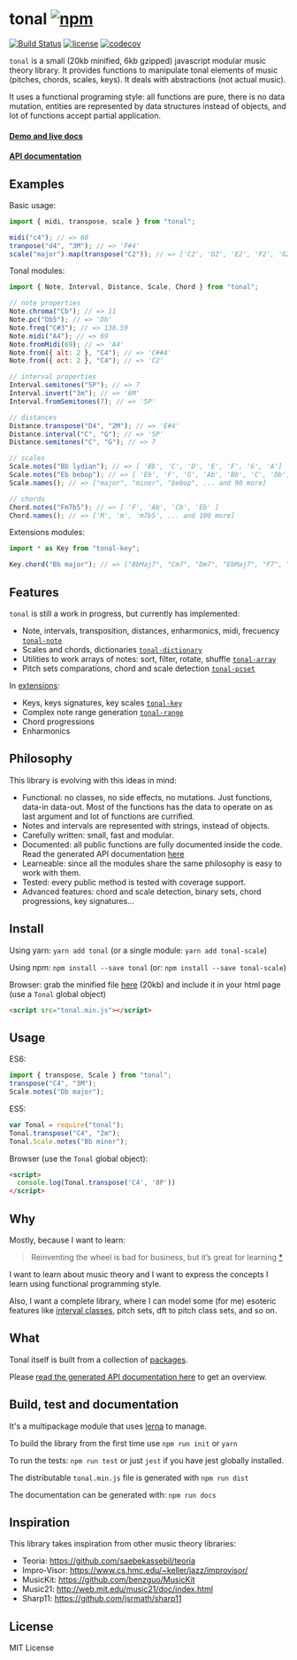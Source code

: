 # tonal [![npm](https://img.shields.io/npm/v/tonal.svg?style=flat-square)](https://www.npmjs.com/package/tonal)

[![Build Status](https://travis-ci.org/danigb/tonal.svg?branch=master&style=flat-square)](https://travis-ci.org/danigb/tonal) [![license](https://img.shields.io/npm/l/tonal.svg)](https://www.npmjs.com/package/tonal)
[![codecov](https://codecov.io/gh/danigb/tonal/branch/master/graph/badge.svg)](https://codecov.io/gh/danigb/tonal)

`tonal` is a small (20kb minified, 6kb gzipped) javascript modular music theory library. It provides functions to manipulate tonal elements of music (pitches, chords, scales, keys). It deals with abstractions (not actual music).

It uses a functional programing style: all functions are pure, there is no data mutation, entities are represented by data structures instead of objects, and lot of functions accept partial application.

#### [Demo and live docs](https://danigb.github.io/tonal-app/)

#### [API documentation](http://danigb.github.io/tonal/api/)

## Examples

Basic usage:

```js
import { midi, transpose, scale } from "tonal";

midi("c4"); // => 60
tranpose("d4", "3M"); // => 'F#4'
scale("major").map(transpose("C2")); // => ['C2', 'D2', 'E2', 'F2', 'G2', 'A2', 'B2']
```

Tonal modules:

```js
import { Note, Interval, Distance, Scale, Chord } from "tonal";

// note properties
Note.chroma("Cb"); // => 11
Note.pc("Db5"); // => 'Db'
Note.freq("C#3"); // => 138.59
Note.midi("A4"); // => 69
Note.fromMidi(69); // => 'A4'
Note.from({ alt: 2 }, "C4"); // => 'C##4'
Note.from({ oct: 2 }, "C4"); // => 'C2'

// interval properties
Interval.semitones("5P"); // => 7
Interval.invert("3m"); // => '6M'
Interval.fromSemitones(7); // => '5P'

// distances
Distance.transpose("D4", "2M"); // => 'E#4'
Distance.interval("C", "G"); // => '5P'
Distance.semitones("C", "G"); // => 7

// scales
Scale.notes("Bb lydian"); // => [ 'Bb', 'C', 'D', 'E', 'F', 'G', 'A']
Scale.notes("Eb bebop"); // => [ 'Eb', 'F', 'G', 'Ab', 'Bb', 'C', 'Db', 'D' ]
Scale.names(); // => ["major", "minor", "bebop", ... and 90 more]

// chords
Chord.notes("Fm7b5"); // => [ 'F', 'Ab', 'Cb', 'Eb' ]
Chord.names(); // => ['M', 'm', 'm7b5', ... and 100 more]
```

Extensions modules:

```js
import * as Key from "tonal-key";

Key.chord("Bb major"); // => ["BbMaj7", "Cm7", "Dm7", "EbMaj7", "F7", "Gm7", "Am7b5W]
```

## Features

`tonal` is still a work in progress, but currently has implemented:

* Note, intervals, transposition, distances, enharmonics, midi, frecuency [`tonal-note`](file:///Users/Dani/Code/Js16/tonal/docs/api/module-Note.html)
* Scales and chords, dictionaries [`tonal-dictionary`](file:///Users/Dani/Code/Js16/tonal/docs/api/module-Dictionary.html)
* Utilities to work arrays of notes: sort, filter, rotate, shuffle [`tonal-array`](file:///Users/Dani/Code/Js16/tonal/docs/api/module-Array.html)
* Pitch sets comparations, chord and scale detection [`tonal-pcset`](file:///Users/Dani/Code/Js16/tonal/docs/api/module-PcSet.html)

In [extensions](https://github.com/danigb/tonal/tree/master/extensions):

* Keys, keys signatures, key scales [`tonal-key`](file:///Users/Dani/Code/Js16/tonal/docs/api/module-Key.html)
* Complex note range generation [`tonal-range`](file:///Users/Dani/Code/Js16/tonal/docs/api/module-Range.html)
* Chord progressions
* Enharmonics

## Philosophy

This library is evolving with this ideas in mind:

* Functional: no classes, no side effects, no mutations. Just functions, data-in data-out. Most of the functions has the data to operate on as last argument and lot of functions are currified.
* Notes and intervals are represented with strings, instead of objects.
* Carefully written: small, fast and modular.
* Documented: all public functions are fully documented inside the code. Read the generated API documentation [here](http://danigb.github.io/tonal/api/)
* Learneable: since all the modules share the same philosophy is easy to work with them.
* Tested: every public method is tested with coverage support.
* Advanced features: chord and scale detection, binary sets, chord progressions, key signatures...

## Install

Using yarn: `yarn add tonal` (or a single module: `yarn add tonal-scale`)

Using npm: `npm install --save tonal` (or: `npm install --save tonal-scale`)

Browser: grab the minified file [here](https://github.com/danigb/tonal/blob/master/dist/tonal.min.js) (20kb) and include it in your html page (use a `Tonal` global object)

```html
<script src="tonal.min.js"></script>
```

## Usage

ES6:

```js
import { transpose, Scale } from "tonal";
transpose("C4", "3M");
Scale.notes("Db major");
```

ES5:

```js
var Tonal = require("tonal");
Tonal.transpose("C4", "2m");
Tonal.Scale.notes("Bb minor");
```

Browser (use the `Tonal` global object):

```html
<script>
  console.log(Tonal.transpose('C4', '8P'))
</script>
```

## Why

Mostly, because I want to learn:

> Reinventing the wheel is bad for business, but it’s great for learning
> [\*](http://philipwalton.com/articles/how-to-become-a-great-front-end-engineer)

I want to learn about music theory and I want to express the concepts I learn using functional programming style.

Also, I want a complete library, where I can model some (for me) esoteric features like [interval classes](http://danigb.github.io/tonal/api/module-Interval.html#.ic), pitch sets, dft to pitch class sets, and so on.

## What

Tonal itself is built from a collection of [packages](https://github.com/danigb/tonal/tree/master/packages).

Please [read the generated API documentation here](http://danigb.github.io/tonal/api/) to get an overview.

## Build, test and documentation

It's a multipackage module that uses [lerna](https://github.com/lerna/lerna) to manage.

To build the library from the first time use `npm run init` or `yarn`

To run the tests: `npm run test` or just `jest` if you have jest globally installed.

The distributable `tonal.min.js` file is generated with `npm run dist`

The documentation can be generated with: `npm run docs`

## Inspiration

This library takes inspiration from other music theory libraries:

* Teoria: https://github.com/saebekassebil/teoria
* Impro-Visor: https://www.cs.hmc.edu/~keller/jazz/improvisor/
* MusicKit: https://github.com/benzguo/MusicKit
* Music21: http://web.mit.edu/music21/doc/index.html
* Sharp11: https://github.com/jsrmath/sharp11

## License

MIT License
